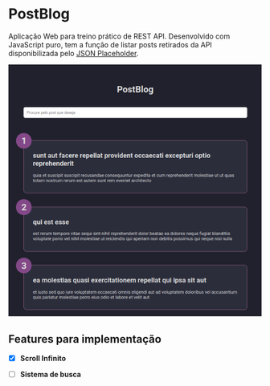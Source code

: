 # PostBlog

Aplicação Web para treino prático de REST API. Desenvolvido com JavaScript puro, tem a função de listar posts retirados da API disponibilizada pelo <a href="https://jsonplaceholder.typicode.com">JSON Placeholder</a>. 

<p align="center">
  <img src="postblog-demo.png" />
</p>

## Features para implementação

- [x] **Scroll Infinito**
- [ ] **Sistema de busca**

